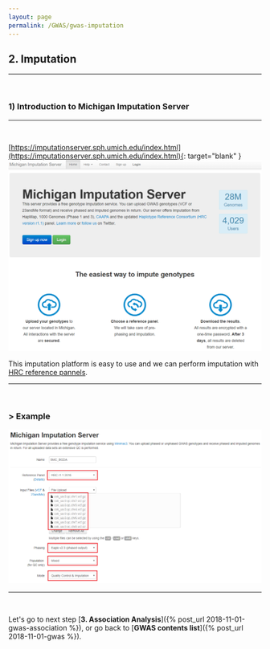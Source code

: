 ```yaml
---
layout: page
permalink: /GWAS/gwas-imputation
---
```


## **2. Imputation**

---
<br>

### **1) Introduction to Michigan Imputation Server**

---
<br>

[https://imputationserver.sph.umich.edu/index.html](https://imputationserver.sph.umich.edu/index.html){: target="blank" }
![michigan_main](/assets/images/GWAS/michigan_main.png)

This imputation platform is easy to use and we can perform imputation with [HRC reference pannels](http://www.haplotype-reference-consortium.org/).

---
<br>

### **\> Example**

![michigan_main](/assets/images/GWAS/imputation.png)

---
<br>

Let's go to next step [**3. Association Analysis**]({% post_url 2018-11-01-gwas-association %}),
or go back to [**GWAS contents list**]({% post_url 2018-11-01-gwas %}).
